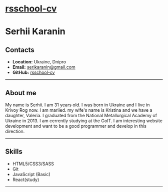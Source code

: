 # [rsschool-cv](https://github.com/KaraninS/rsschool-cv/)

# Serhii Karanin

## Contacts

- **Location:** Ukraine, Dnipro
- **Email:** serjkaranin@gmail.com
- **GitHub:** [rsschool-cv](https://github.com/KaraninS/rsschool-cv/)

---

## About me

My name is Serhii. I am 31 years old. I was born in Ukraine and I live in Krivoy Rog now. I am mariied. my wife's name is Kristina and we have a daughter, Valeria. I graduated from the National Metallurgical Academy of Ukraine in 2013. I am cerrently studying at the GoIT. I am interesting website development and want to be a good programmer and develop in this direction.

---

## Skills

- HTML5/CSS3/SASS
- Git
- JavaScript (Basic)
- React(study)

---
